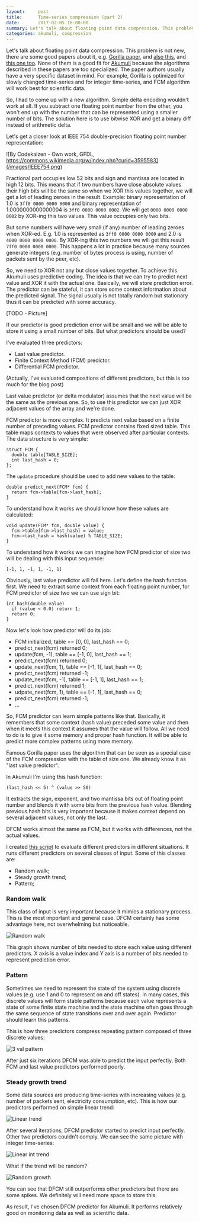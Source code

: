 ```yaml
---
layout:     post
title:      Time-series compression (part 2)
date:       2017-02-05 18:00:00
summary: Let's talk about floating point data compression. This problem is not new, there are some good papers about it, e.g. [Gorilla paper](http://www.vldb.org/pvldb/vol8/p1816-teller.pdf), and [also this](http://citeseerx.ist.psu.edu/viewdoc/download?doi=10.1.1.86.262&rep=rep1&type=pdf), and [this one too](https://pdfs.semanticscholar.org/7e8b/0ac17f11dcfd13fea4aadf0b86598f3d1d72.pdf).
categories: akumuli, compression
---
```


Let's talk about floating point data compression. This problem is not new, there are some good papers about it, e.g. [Gorilla paper](http://www.vldb.org/pvldb/vol8/p1816-teller.pdf), and [also this](http://citeseerx.ist.psu.edu/viewdoc/download?doi=10.1.1.86.262&rep=rep1&type=pdf), and [this one too](https://pdfs.semanticscholar.org/7e8b/0ac17f11dcfd13fea4aadf0b86598f3d1d72.pdf). None of them is a good fit for [Akumuli](https://github.com/akumuli/akumuli) because the algorithms described in these papers are too specialized. The paper authors usually have a very specific dataset in mind. For example, Gorilla is optimized for slowly changed time-series and for integer time-series, and FCM algorithm will work best for scientific data.

So, I had to come up with a new algorithm. Simple delta encoding wouldn't work at all. If you subtract one floating point number from the other, you won't end up with the number that can be represented using a smaller number of bits. The solution here is to use bitwise XOR and get a binary diff instead of arithmetic delta.

Let's get a closer look at IEEE 754 double-precision floating point number representation:

![By Codekaizen - Own work, GFDL, https://commons.wikimedia.org/w/index.php?curid=3595583](/images/IEEE754.png)

Fractional part occupies low 52 bits and sign and mantissa are located in high 12 bits. This means that if two numbers have close absolute values their high bits will be the same so when we XOR this values together, we will get a lot of leading zeroes in the result. Example: binary representation of 1.0 is `3ff0 0000 0000 0000` and binary representation of 1.0000000000000004 is `3ff0 0000 0000 0002`. We will get `0000 0000 0000 0002` by XOR-ing this two values. This value occupies only two bits.

But some numbers will have very small (if any) number of leading zeroes when XOR-ed. E.g. 1.0 is represented as `3ff0 0000 0000 0000` and 2.0 is `4000 0000 0000 0000`. By XOR-ing this two numbers we will get this result `7ff0 0000 0000 0000`. This happens a lot in practice because many sources generate integers (e.g. number of bytes process is using, number of packets sent by the peer, etc).

So, we need to XOR not any but close values together. To achieve this Akumuli uses predictive coding. The idea is that we can try to predict next value and XOR it with the actual one. Basically, we will store prediction error. The predictor can be stateful, it can store some context information about the predicted signal. The signal usually is not totally random but stationary thus it can be predicted with some accuracy.

[TODO - Picture]

If our predictor is good prediction error will be small and we will be able to store it using a small number of bits. But what predictors should be used?

I've evaluated three predictors:

- Last value predictor. 
- Finite Context Method (FCM) predictor.
- Differential FCM predictor.

(Actually, I've evaluated compositions of different predictors, but this is too much for the blog post)

Last value predictor (or delta modulator) assumes that the next value will be the same as the previous one. So, to use this predictor we can just XOR adjacent values of the array and we're done.

FCM predictor is more complex. It predicts next value based on a finite number of preceding values. FCM predictor contains fixed sized table. This table maps contexts to values that were observed after particular contexts. The data structure is very simple:

    struct FCM {
      double table[TABLE_SIZE];
      int last_hash = 0;
    };

The `update` procedure should be used to add new values to the table:

    double predict_next(FCM* fcm) {
      return fcm->table[fcm->last_hash];
    }   

To understand how it works we should know how these values are calculated:

    void update(FCM* fcm, double value) {
      fcm->table[fcm->last_hash] = value;
      fcm->last_hash = hash(value) % TABLE_SIZE;
    }

To understand how it works we can imagine how FCM predictor of size two will be dealing with this input sequence:

    [-1, 1, -1, 1, -1, 1]

Obviously, last value predictor will fail here. Let's define the hash function first. We need to extract some context from each floating point number, for FCM predictor of size two we can use sign bit:

    int hash(double value) 
      if (value < 0.0) return 1;
      return 0;
    }

Now let's look how predictor will do its job:

- FCM initialized, table == [0, 0], last_hash == 0;
- predict_next(fcm) returned 0;
- update(fcm, -1), table == [-1, 0], last_hash == 1;
- predict_next(fcm) returned 0;
- update_next(fcm, 1), table == [-1, 1], last_hash == 0;
- predict_next(fcm) returned -1;
- update_next(fcm, -1), table == [-1, 1], last_hash == 1;
- predict_next(fcm) returned 1;
- udpate_next(fcm, 1), table == [-1, 1], last_hash == 0;
- predict_next(fcm) returned -1;
- ...

So, FCM predictor can learn simple patterns like that. Basically, it remembers that some context (hash value) preceded some value and then when it meets this context it assumes that the value will follow. All we need to do is to give it some memory and proper hash function. It will be able to predict more complex patterns using more memory.

Famous Gorilla paper uses the algorithm that can be seen as a special case of the FCM compression with the table of size one. We already know it as "last value predictor".

In Akumuli I'm using this hash function:

    (last_hash << 5) ^ (value >> 50)

It extracts the sign, exponent, and two mantissa bits out of floating point number and blends it with some bits from the previous hash value. Blending previous hash bits is very important because it makes context depend on several adjacent values, not only the last.

DFCM works almost the same as FCM, but it works with differences, not the actual values. 

I created [this script](https://gist.github.com/Lazin/a28ba28b1a51a95e193e13575eef6509) to evaluate different predictors in different situations. It runs different predictors on several classes of input. Some of this classes are:

- Random walk;
- Steady growth trend;
- Pattern;

### Random walk

This class of input is very important because it mimics a stationary process. This is the most important and general case. DFCM certainly has some advantage here, not overwhelming but noticeable.

![Random walk](/images/random_walk.png)

This graph shows number of bits needed to store each value using different predictors. X axis is a value index and Y axis is a number of bits needed to represent prediction error.

### Pattern

Sometimes we need to represent the state of the system using discrete values (e.g. use 1 and 0 to represent on and off states). In many cases, this discrete values will form stable patterns because each value represents a state of some finite state machine and the state machine often goes through the same sequence of state transitions over and over again. Predictor should learn this patterns.

This is how three predictors compress repeating pattern composed of three discrete values:

![3 val pattern](/images/pattern_2.png)

After just six iterations DFCM was able to predict the input perfectly. Both FCM and last value predictors performed poorly.

### Steady growth trend

Some data sources are producing time-series with increasing values (e.g. number of packets sent, electricity consumption, etc). This is how our predictors performed on simple linear trend:

![Linear trend](/images/steady_growth.png)

After several iterations, DFCM predictor started to predict input perfectly. Other two predictors couldn't comply. We can see the same picture with integer time-series:

![Linear int trend](/images/steady_growth_int.png)

What if the trend will be random?

![Random growth](/images/fast_rand_growth.png)

You can see that DFCM still outperforms other predictors but there are some spikes. We definitely will need more space to store this.

As result, I've chosen DFCM predictor for Akumuli. It performs relatively good on monitoring data as well as scientific data.
